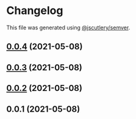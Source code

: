 # Changelog

This file was generated using [@jscutlery/semver](https://github.com/jscutlery/semver).

## [0.0.4](https://github.com/macneib/cicd/compare/v0.0.3...v0.0.4) (2021-05-08)



## [0.0.3](https://github.com/macneib/cicd/compare/v0.0.2...v0.0.3) (2021-05-08)



## [0.0.2](https://github.com/macneib/cicd/compare/v0.0.1...v0.0.2) (2021-05-08)



## 0.0.1 (2021-05-08)
